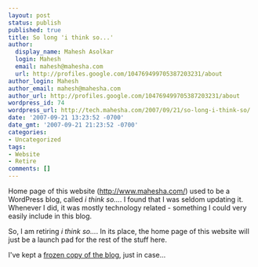 ```yaml
---
layout: post
status: publish
published: true
title: So long 'i think so...'
author:
  display_name: Mahesh Asolkar
  login: Mahesh
  email: mahesh@mahesha.com
  url: http://profiles.google.com/104769499705387203231/about
author_login: Mahesh
author_email: mahesh@mahesha.com
author_url: http://profiles.google.com/104769499705387203231/about
wordpress_id: 74
wordpress_url: http://tech.mahesha.com/2007/09/21/so-long-i-think-so/
date: '2007-09-21 13:23:52 -0700'
date_gmt: '2007-09-21 21:23:52 -0700'
categories:
- Uncategorized
tags:
- Website
- Retire
comments: []
---
```

<p>Home page of this website (<a href="http://www.mahesha.com/" title="Home page - used to be 'i think so...'">http://www.mahesha.com/</a>) used to be a WordPress blog, called <em>i think so...</em>. I found that I was seldom updating it. Whenever I did, it was mostly technology related - something I could very easily include in this blog.</p>
<p>So, I am retiring <em>i think so...</em>. In its place, the home page of this website will just be a launch pad for the rest of the stuff here.</p>
<p>I've kept a <a href="http://blog.mahesha.com/" title="what used to be 'i think so...'">frozen copy of the blog</a>, just in case...</p>

